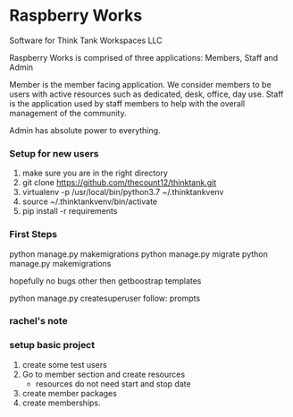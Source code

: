 # Raspberry Works

Software for Think Tank Workspaces LLC

Raspberry Works is comprised of three applications: Members, Staff and Admin

Member is the member facing application. We consider members to be users with
active resources such as dedicated, desk, office, day use.  Staff is the application used by staff members to help with the overall management of the community.

Admin has absolute power to everything.

### Setup for new users

1. make sure you are in the right directory
2. git clone https://github.com/thecount12/thinktank.git
3. virtualenv -p /usr/local/bin/python3.7 ~/.thinktankvenv
4. source ~/.thinktankvenv/bin/activate
5. pip install -r requirements

### First Steps

python manage.py makemigrations
python manage.py migrate
python manage.py makemigrations

hopefully no bugs other then getboostrap templates

python manage.py createsuperuser
follow: prompts
### rachel's note
### setup basic project

1. create some test users
2. Go to member section and create resources
    * resources do not need start and stop date
3.  create member packages
4. create memberships.
